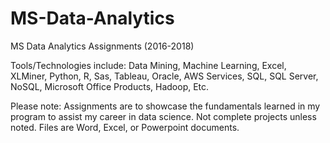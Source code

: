 # MS-Data-Analytics
MS Data Analytics Assignments (2016-2018)

Tools/Technologies include: Data Mining, Machine Learning, Excel, XLMiner, Python, R, Sas, Tableau, Oracle, AWS Services, SQL, SQL Server, NoSQL, Microsoft Office Products, Hadoop, Etc.

Please note: Assignments are to showcase the fundamentals learned in my program to assist my career in data science. Not complete projects unless noted.
Files are Word, Excel, or Powerpoint documents.
